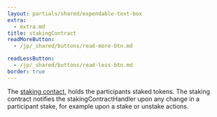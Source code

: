 ```yaml
---
layout: partials/shared/expendable-text-box
extra:
  - extra.md
title: stakingContract
readMoreButton:
  - /jp/_shared/buttons/read-more-btn.md

readLessButton:
  - /jp/_shared/buttons/read-less-btn.md
border: true
---
```


The [staking contact](https://etherscan.io/address/0x01d59af68e2dcb44e04c50e05f62e7043f2656c3#readContract), holds the participants staked tokens. The staking contract notifies the stakingContractHandler upon any change in a participant stake, for example upon a stake or unstake actions.
